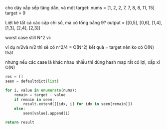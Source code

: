 cho dãy xắp sếp tăng dần, và một target:
nums = [1, 2, 2, 7, 7, 8, 8, 11, 15]
target = 9

Liệt kê tất cả các cặp chỉ số, mà có tổng bằng 9?
output = [[0,5], [0,6], [1,4], [1,3], [2,4], [2,3]]

worst case still N^2 vi:

ví dụ n/2và n/2 thì sẽ có n^2/4 = O(N^2) kết quả = target nên ko có O(N) thật

nhưng nếu các case là khác nhau nhiều thì dùng hash map rất có lợi, xấp xỉ O(N)

```python
res = []
seen = defaultdict(list)

for i, value in enumerate(nums):
    remain = target - value
    if remain in seen:
        result.extend([[idx, i] for idx in seen[remain]])
    else:
        seen[value].append(i)

return result
```